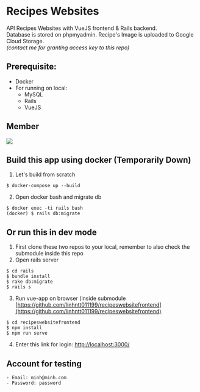# Recipes Websites

API Recipes Websites with VueJS frontend & Rails backend.\
Database is stored on phpmyadmin.
Recipe's Image is uploaded to Google Cloud Storage.\
<i>(contact me for granting access key to this repo)</i>

## Prerequisite:
- Docker<br>
- For running on local:
  - MySQL
  - Rails
  - VueJS

## Member
<a href="https://github.com/minhld99/Recipes-Website/graphs/contributors">
  <img src="https://contrib.rocks/image?repo=minhld99/Recipes-Website" />
</a>

## Build this app using docker <b>(Temporarily Down)</b>
1. Let's build from scratch
```
$ docker-compose up --build
```
2. Open docker bash and migrate db
```
$ docker exec -ti rails bash
(docker) $ rails db:migrate
```
## Or run this in dev mode
1. First clone these two repos to your local, remember to also check the submodule inside this repo
2. Open rails server
```
$ cd rails
$ bundle install
$ rake db:migrate
$ rails s
```
3. Run vue-app on browser (inside submodule [https://github.com/linhntt011199/recipeswebsitefrontend](https://github.com/linhntt011199/recipeswebsitefrontend)
```
$ cd recipeswebsitefrontend
$ npm install
$ npm run serve
```
4. Enter this link for login: [http://localhost:3000/](http://localhost:3000/login)

## Account for testing
```
- Email: minh@minh.com
- Password: password
```

